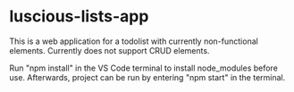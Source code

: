 # luscious-lists-app

This is a web application for a todolist with currently non-functional elements. Currently does not support CRUD elements.

Run "npm install" in the VS Code terminal to install node_modules before use. Afterwards, project can be run by entering "npm start" in the terminal.
